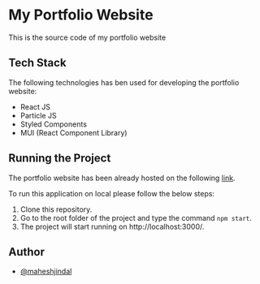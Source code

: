 # My Portfolio Website
This is the source code of my portfolio website

## Tech Stack
The following technologies has ben used for developing the portfolio website:
- React JS
- Particle JS
- Styled Components
- MUI (React Component Library)

## Running the Project
The portfolio website has been already hosted on the following [link](https://maheshjindal.github.io/).

To run this application on local please follow the below steps:
1. Clone this repository.
2. Go to the root folder of the project and type the command `npm start`.
3. The project will start running on http://localhost:3000/.


## Author

- [@maheshjindal](https://www.github.com/maheshjindal)
